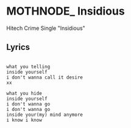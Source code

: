 # MOTHNODE_ Insidious
Hitech Crime Single "Insidious"

## Lyrics

```

what you telling
inside yourself
i don't wanna call it desire
xx

what you hide 
inside yourself
i don't wanna go
i don't wanna go 
inside your(my) mind anymore
i know i know

```

